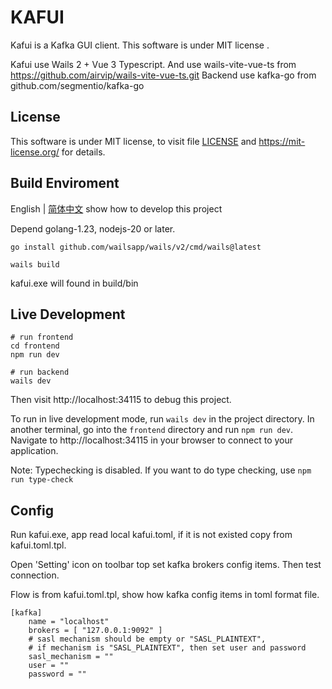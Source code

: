 # KAFUI

Kafui is a Kafka GUI client. This software is under MIT license .

Kafui use Wails 2 + Vue 3 Typescript.
And use wails-vite-vue-ts from https://github.com/airvip/wails-vite-vue-ts.git
Backend use kafka-go from github.com/segmentio/kafka-go

## License

This software is under MIT license, to visit file [LICENSE](LICENSE) and https://mit-license.org/ for details.


## Build Enviroment 

English | [简体中文](README.zh-CN.md) show how to develop this project

Depend golang-1.23, nodejs-20 or later.

```shell
go install github.com/wailsapp/wails/v2/cmd/wails@latest

wails build
```

kafui.exe will found in build/bin


## Live Development

```shell
# run frontend
cd frontend
npm run dev

# run backend
wails dev
```

Then visit http://localhost:34115 to debug this project.


To run in live development mode, run `wails dev` in the project directory. In another terminal, go into the `frontend`
directory and run `npm run dev`. Navigate to http://localhost:34115
in your browser to connect to your application.

Note: Typechecking is disabled. If you want to do type checking, use `npm run type-check`


## Config

Run kafui.exe, app read local kafui.toml, if it is not existed copy from kafui.toml.tpl.

Open 'Setting' icon on toolbar top set kafka brokers config items. Then test connection.

Flow is from kafui.toml.tpl, show how kafka config items in toml format file.

```
[kafka]
    name = "localhost"
    brokers = [ "127.0.0.1:9092" ]
    # sasl mechanism should be empty or "SASL_PLAINTEXT",
    # if mechanism is "SASL_PLAINTEXT", then set user and password
    sasl_mechanism = ""
    user = ""
    password = ""
```
